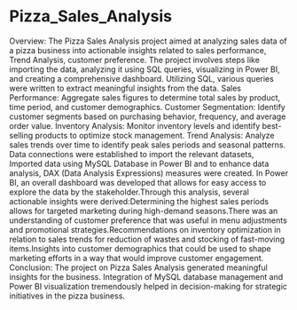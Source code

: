# Pizza_Sales_Analysis
Overview: The Pizza Sales Analysis project aimed at analyzing sales data of a pizza business into actionable insights related to sales performance, Trend Analysis, customer preference. The project involves steps like importing the data, analyzing it using SQL queries, visualizing in Power BI, and creating a comprehensive dashboard.
Utilizing SQL, various queries were written to extract meaningful insights from the data.
Sales Performance: Aggregate sales figures to determine total sales by product, time period, and customer demographics.
Customer Segmentation: Identify customer segments based on purchasing behavior, frequency, and average order value.
Inventory Analysis: Monitor inventory levels and identify best-selling products to optimize stock management.
Trend Analysis: Analyze sales trends over time to identify peak sales periods and seasonal patterns.
Data connections were established to import the relevant datasets, Imported data using MySQL Database in Power BI and to enhance data analysis, DAX (Data Analysis Expressions) measures were created. 
In Power BI, an overall dashboard was developed that allows for easy access to explore the data by the stakeholder.Through this analysis, several actionable insights were derived:Determining the highest sales periods allows for targeted marketing during high-demand seasons.There was an understanding of customer preference that was useful in menu adjustments and promotional strategies.Recommendations on inventory optimization in relation to sales trends for reduction of wastes and stocking of fast-moving items.Insights into customer demographics that could be used to shape marketing efforts in a way that would improve customer engagement.
Conclusion: The project on Pizza Sales Analysis generated meaningful insights for the business. Integration of MySQL database management and Power BI visualization tremendously helped in decision-making for strategic initiatives in the pizza business.
